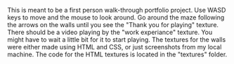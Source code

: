 This is meant to be a first person walk-through portfolio project. Use WASD keys to move and the mouse to look around. Go around the maze following the arrows on the walls until 
you see the "Thank you for playing" texture. There should be a video playing by the "work experiance" texture. You might have to
wait a little bit for it to start playing. The textures for the walls were either made using HTML and CSS, or just screenshots from my local machine. The code for the HTML textures is located in the "textures" folder. 